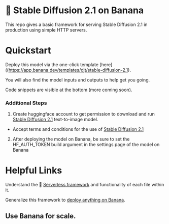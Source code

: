 
# 🍌 Stable Diffusion 2.1 on Banana

This repo gives a basic framework for serving Stable Diffusion 2.1 in production using simple HTTP servers.

# Quickstart

Deploy this model via the one-click template [here]((https://app.banana.dev/templates/djt/stable-diffusion-2.1).

You will also find the model inputs and outputs to help get you going.

Code snippets are visible at the bottom (more coming soon).

### Additional Steps 

1. Create huggingface account to get permission to download and run [Stable Diffusion 2.1](https://huggingface.co/stabilityai/stable-diffusion-2-1-base) text-to-image model.
  - Accept terms and conditions for the use of [Stable Diffusion 2.1](https://huggingface.co/stabilityai/stable-diffusion-2-1-base)
2. After deploying the model on Banana, be sure to set the HF_AUTH_TOKEN build argument in the settings page of the model on Banana

# Helpful Links
Understand the 🍌 [Serverless framework](https://docs.banana.dev/banana-docs/core-concepts/inference-server/serverless-framework) and functionality of each file within it.

Generalize this framework to [deploy anything on Banana](https://docs.banana.dev/banana-docs/resources/how-to-serve-anything-on-banana).

## Use Banana for scale.
